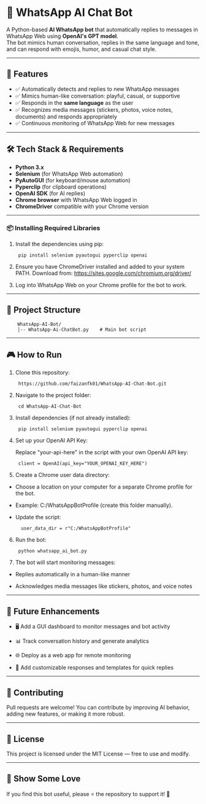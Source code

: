 # 🤖 WhatsApp AI Chat Bot

A Python-based **AI WhatsApp bot** that automatically replies to messages in WhatsApp Web using **OpenAI's GPT model**.  
The bot mimics human conversation, replies in the same language and tone, and can respond with emojis, humor, and casual chat style.

------------------------------------------------------------------------

## 🚀 Features

- ✅ Automatically detects and replies to new WhatsApp messages  
- ✅ Mimics human-like conversation: playful, casual, or supportive  
- ✅ Responds in the **same language** as the user  
- ✅ Recognizes media messages (stickers, photos, voice notes, documents) and responds appropriately  
- ✅ Continuous monitoring of WhatsApp Web for new messages  

------------------------------------------------------------------------

## 🛠️ Tech Stack & Requirements

- **Python 3.x**  
- **Selenium** (for WhatsApp Web automation)  
- **PyAutoGUI** (for keyboard/mouse automation)  
- **Pyperclip** (for clipboard operations)  
- **OpenAI SDK** (for AI replies)  
- **Chrome browser** with WhatsApp Web logged in  
- **ChromeDriver** compatible with your Chrome version  

------------------------------------------------------------------------

### 📦 Installing Required Libraries

1. Install the dependencies using pip:

        pip install selenium pyautogui pyperclip openai

2. Ensure you have ChromeDriver installed and added to your system PATH.
        Download from: https://sites.google.com/chromium.org/driver/

3. Log into WhatsApp Web on your Chrome profile for the bot to work.

------------------------------------------------------------------------

## 📂 Project Structure

        WhatsApp-AI-Bot/
        │-- WhatsApp-Ai-ChatBot.py    # Main bot script

------------------------------------------------------------------------

## 🎮 How to Run

1. Clone this repository:

        https://github.com/faizanfk01/WhatsApp-AI-Chat-Bot.git

3. Navigate to the project folder:

        cd WhatsApp-AI-Chat-Bot

4. Install dependencies (if not already installed):

        pip install selenium pyautogui pyperclip openai

5. Set up your OpenAI API Key:

    Replace "your-api-here" in the script with your own OpenAI API key:

        client = OpenAI(api_key="YOUR_OPENAI_KEY_HERE")

6. Create a Chrome user data directory:

- Choose a location on your computer for a separate Chrome profile for the bot.

- Example: C:/WhatsAppBotProfile (create this folder manually).

- Update the script:

        user_data_dir = r"C:/WhatsAppBotProfile"

6. Run the bot:

        python whatsapp_ai_bot.py

7. The bot will start monitoring messages:

- Replies automatically in a human-like manner

- Acknowledges media messages like stickers, photos, and voice notes

------------------------------------------------------------------------

## 🔮 Future Enhancements

- 🖥️ Add a GUI dashboard to monitor messages and bot activity

- 📊 Track conversation history and generate analytics

- 🌐 Deploy as a web app for remote monitoring

- 🔔 Add customizable responses and templates for quick replies

------------------------------------------------------------------------

## 🤝 Contributing

Pull requests are welcome! You can contribute by improving AI behavior, adding new features, or making it more robust.

------------------------------------------------------------------------

## 📜 License

This project is licensed under the MIT License — free to use and modify.

------------------------------------------------------------------------

## 🌟 Show Some Love

If you find this bot useful, please ⭐ the repository to support it! 🚀
